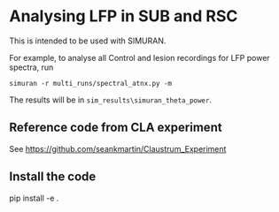 # Analysing LFP in SUB and RSC
This is intended to be used with SIMURAN.

For example, to analyse all Control and lesion recordings for LFP power spectra, run

```
simuran -r multi_runs/spectral_atnx.py -m
```

The results will be in `sim_results\simuran_theta_power`.

## Reference code from CLA experiment
See https://github.com/seankmartin/Claustrum_Experiment

## Install the code
pip install -e .